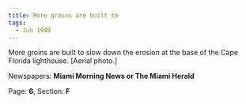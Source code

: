 ```yaml
---  
title: More groins are built to  
tags:  
  - Jun 1948  
---  
```

  
More groins are built to slow down the erosion at the base of the Cape Florida lighthouse. [Aerial photo.]  
  
Newspapers: **Miami Morning News or The Miami Herald**  
  
Page: **6**, Section: **F** 
